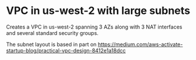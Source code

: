 VPC in us-west-2 with large subnets
===================================

Creates a VPC in us-west-2 spanning 3 AZs along with 3 NAT interfaces and
several standard security groups.

The subnet layout is based in part on https://medium.com/aws-activate-startup-blog/practical-vpc-design-8412e1a18dcc

